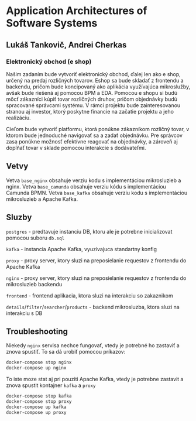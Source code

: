 # Application Architectures of Software Systems
## Lukáš Tankovič, Andrei Cherkas
### Elektronický obchod (e shop)
Našim zadaním bude vytvoriť elektronický obchod, ďalej len ako e shop, určený na predaj rozličných tovarov. Eshop sa bude skladať z frontendu a backendu, pričom bude koncipovaný ako aplikácia využívajúca mikroslužby, avšak bude riešená aj pomocou BPM a EDA. Pomocou e shopu si budú môcť zákazníci kúpiť tovar rozličných druhov, pričom objednávky budú spracované správcami systému. V rámci projektu bude zainteresovanou stranou aj investor, ktorý poskytne financie na začatie projektu a jeho realizáciu.

Cieľom bude vytvoriť platformu, ktorá ponúkne zákazníkom rozličný tovar, v ktorom bude jednoduché navigovať sa a zadať objednávku. Pre správcov zasa ponúkne možnosť efektívne reagovať na objednávky, a zároveň aj dopĺňať tovar v sklade pomocou interakcie s dodávateľmi.

## Vetvy
Vetva `base_nginx` obsahuje verziu kodu s implementáciou mikrosluzieb a nginx.
Vetva `base_camunda` obsahuje verziu kódu s implementáciou Camunda BPMN.
Vetva `base_kafka` obsahuje verziu kodu s implementáciou mikrosluzieb a Apache Kafka.

## Sluzby

`postgres` - predtavuje instanciu DB, ktoru ale je potrebne inicializovat pomocou suboru `db.sql`

`kafka` - instancia Apache Kafka, vyuzivajuca standartny konfig

`proxy` - proxy server, ktory sluzi na preposielanie requestov z frontendu do Apache Kafka

`nginx` - proxy server, ktory sluzi na preposielanie requestov z frontendu do mikrosluzieb backendu

`frontend` - frontend aplikacia, ktora sluzi na interakciu so zakaznikom

`details`/`filter`/`searcher`/`products` - backend mikrosluzba, ktora sluzi na interakciu s DB


## Troubleshooting
Niekedy `nginx` servisa nechce fungovať, vtedy je potrebné ho zastaviť a znova spustiť. To sa dá urobiť pomocou príkazov:

```bash
docker-compose stop nginx
docker-compose up nginx
```

To iste moze stat aj pri pouziti Apache Kafka, vtedy je potrebne zastavit a znova spustit kontajner `kafka` a `proxy`

```bash
docker-compose stop kafka
docker-compose stop proxy
docker-compose up kafka
docker-compose up proxy
```
